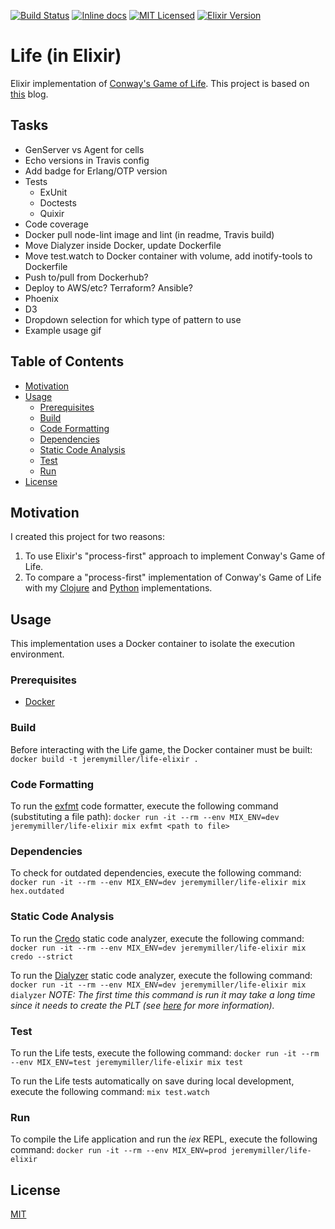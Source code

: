 [![Build Status](https://travis-ci.org/jeremy-miller/life-elixir.svg?branch=master)](https://travis-ci.org/jeremy-miller/life-elixir)
[![Inline docs](http://inch-ci.org/github/jeremy-miller/life-elixir.svg)](http://inch-ci.org/github/jeremy-miller/life-elixir)
[![MIT Licensed](https://img.shields.io/badge/license-MIT-blue.svg)](https://github.com/jeremy-miller/life-elixir/blob/master/LICENSE)
[![Elixir Version](https://img.shields.io/badge/Elixir-1.4-blue.svg)]()

# Life (in Elixir)
Elixir implementation of [Conway's Game of Life](https://en.wikipedia.org/wiki/Conway%27s_Game_of_Life).
This project is based on [this](http://www.east5th.co/blog/2017/02/06/playing-the-game-of-life-with-elixir-processes/)
blog.

## Tasks
- GenServer vs Agent for cells
- Echo versions in Travis config
- Add badge for Erlang/OTP version
- Tests
  - ExUnit
  - Doctests
  - Quixir
- Code coverage
- Docker pull node-lint image and lint (in readme, Travis build)
- Move Dialyzer inside Docker, update Dockerfile
- Move test.watch to Docker container with volume, add inotify-tools to Dockerfile
- Push to/pull from Dockerhub?
- Deploy to AWS/etc? Terraform? Ansible?
- Phoenix
- D3
- Dropdown selection for which type of pattern to use
- Example usage gif

## Table of Contents
- [Motivation](#motivation)
- [Usage](#usage)
  - [Prerequisites](#prerequisites)
  - [Build](#build)
  - [Code Formatting](#code-formatting)
  - [Dependencies](#dependencies)
  - [Static Code Analysis](#static-code-analysis)
  - [Test](#test)
  - [Run](#run)
- [License](#license)

## Motivation
I created this project for two reasons:

1. To use Elixir's "process-first" approach to implement Conway's Game of Life.
2. To compare a "process-first" implementation of Conway's Game of Life with my
[Clojure](https://github.com/jeremy-miller/life-clojure) and
[Python](https://github.com/jeremy-miller/life-python) implementations.

## Usage
This implementation uses a Docker container to isolate the execution environment.

### Prerequisites
- [Docker](https://docs.docker.com/engine/installation/)

### Build
Before interacting with the Life game, the Docker container must be built:
```docker build -t jeremymiller/life-elixir .```

### Code Formatting
To run the [exfmt](https://github.com/lpil/exfmt) code formatter, execute the following command (substituting a file path):
```docker run -it --rm --env MIX_ENV=dev jeremymiller/life-elixir mix exfmt <path to file>```

### Dependencies
To check for outdated dependencies, execute the following command:
```docker run -it --rm --env MIX_ENV=dev jeremymiller/life-elixir mix hex.outdated```

### Static Code Analysis
To run the [Credo](https://github.com/rrrene/credo) static code analyzer, execute the following command:
```docker run -it --rm --env MIX_ENV=dev jeremymiller/life-elixir mix credo --strict```

To run the [Dialyzer](http://erlang.org/doc/man/dialyzer.html) static code analyzer, execute the following command:
```docker run -it --rm --env MIX_ENV=dev jeremymiller/life-elixir mix dialyzer```
*NOTE: The first time this command is run it may take a long time since it needs to create the PLT (see
[here](https://github.com/jeremyjh/dialyxir#usage) for more information).*

### Test
To run the Life tests, execute the following command:
```docker run -it --rm --env MIX_ENV=test jeremymiller/life-elixir mix test```

To run the Life tests automatically on save during local development, execute the following command:
```mix test.watch```

### Run
To compile the Life application and run the *iex* REPL, execute the following command:
```docker run -it --rm --env MIX_ENV=prod jeremymiller/life-elixir```

## License
[MIT](https://github.com/jeremy-miller/life-elixir/blob/master/LICENSE)
